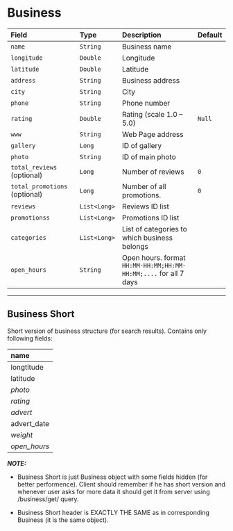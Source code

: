 # Business #

| **Field** | **Type** | **Description** | **Default** |
|:----------|:---------|:----------------|:------------|
| `name` | `String` | Business name |
| `longitude` | `Double` | Longitude |
| `latitude` | `Double` | Latitude |
| `address`	| `String` | Business address |
| `city`	| `String` | City |
| `phone` | `String` | Phone number |
| `rating` | `Double` | Rating (scale 1.0 – 5.0) | `Null` |
| `www` | `String` | Web Page address |
| `gallery` | `Long` | ID of gallery |
| `photo` | `String` | ID of main photo |
| `total_reviews` (optional) | `Long` | Number of reviews | `0` |
| `total_promotions` (optional) | `Long` | Number of all promotions. | `0` |
| `reviews` | `List<Long>` | Reviews ID list |
| `promotionss` | `List<Long>` | Promotions ID list |
| `categories` | `List<Long>` | List of categories to which business belongs |
| `open_hours` | `String` | Open hours. format `HH:MM-HH:MM;HH:MM-HH:MM;....` for all 7 days |


---


## Business Short ##

Short version of business structure (for search results). Contains only following fields:

| name |
|:-----|
| longtitude |
| latitude |
| _photo_ |
| _rating_ |
| _advert_ |
| advert\_date|
| _weight_ |
| _open\_hours_ |

_**NOTE:**_

  * Business Short is just Business object with some fields hidden (for better performence). Client should remember if he has short version and whenever user asks for more data it should get it from server using /business/get/ query.

  * Business Short header is EXACTLY THE SAME as in corresponding Business (it is the same object).